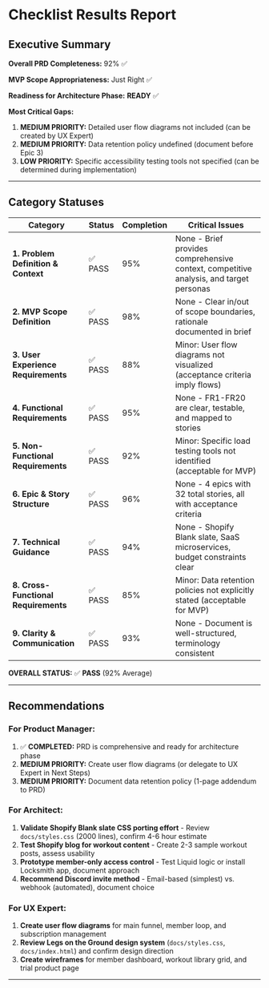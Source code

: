 # Checklist Results Report

## Executive Summary

**Overall PRD Completeness:** 92% ✅

**MVP Scope Appropriateness:** Just Right ✅

**Readiness for Architecture Phase:** **READY** ✅

**Most Critical Gaps:**
1. **MEDIUM PRIORITY:** Detailed user flow diagrams not included (can be created by UX Expert)
2. **MEDIUM PRIORITY:** Data retention policy undefined (document before Epic 3)
3. **LOW PRIORITY:** Specific accessibility testing tools not specified (can be determined during implementation)

---

## Category Statuses

| Category | Status | Completion | Critical Issues |
|----------|--------|------------|-----------------|
| **1. Problem Definition & Context** | ✅ PASS | 95% | None - Brief provides comprehensive context, competitive analysis, and target personas |
| **2. MVP Scope Definition** | ✅ PASS | 98% | None - Clear in/out of scope boundaries, rationale documented in brief |
| **3. User Experience Requirements** | ✅ PASS | 88% | Minor: User flow diagrams not visualized (acceptance criteria imply flows) |
| **4. Functional Requirements** | ✅ PASS | 95% | None - FR1-FR20 are clear, testable, and mapped to stories |
| **5. Non-Functional Requirements** | ✅ PASS | 92% | Minor: Specific load testing tools not identified (acceptable for MVP) |
| **6. Epic & Story Structure** | ✅ PASS | 96% | None - 4 epics with 32 total stories, all with acceptance criteria |
| **7. Technical Guidance** | ✅ PASS | 94% | None - Shopify Blank slate, SaaS microservices, budget constraints clear |
| **8. Cross-Functional Requirements** | ✅ PASS | 85% | Minor: Data retention policies not explicitly stated (acceptable for MVP) |
| **9. Clarity & Communication** | ✅ PASS | 93% | None - Document is well-structured, terminology consistent |

**OVERALL STATUS:** ✅ **PASS** (92% Average)

---

## Recommendations

### For Product Manager:
1. ✅ **COMPLETED:** PRD is comprehensive and ready for architecture phase
2. **MEDIUM PRIORITY:** Create user flow diagrams (or delegate to UX Expert in Next Steps)
3. **MEDIUM PRIORITY:** Document data retention policy (1-page addendum to PRD)

### For Architect:
1. **Validate Shopify Blank slate CSS porting effort** - Review `docs/styles.css` (2000 lines), confirm 4-6 hour estimate
2. **Test Shopify blog for workout content** - Create 2-3 sample workout posts, assess usability
3. **Prototype member-only access control** - Test Liquid logic or install Locksmith app, document approach
4. **Recommend Discord invite method** - Email-based (simplest) vs. webhook (automated), document choice

### For UX Expert:
1. **Create user flow diagrams** for main funnel, member loop, and subscription management
2. **Review Legs on the Ground design system** (`docs/styles.css`, `docs/index.html`) and confirm design direction
3. **Create wireframes** for member dashboard, workout library grid, and trial product page

---
